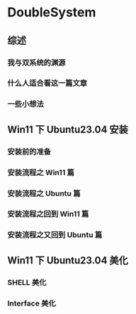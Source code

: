 # DoubleSystem
## 综述

### 我与双系统的渊源

### 什么人适合看这一篇文章

### 一些小想法

## Win11 下 Ubuntu23.04 安装

### 安装前的准备

### 安装流程之 Win11 篇

### 安装流程之 Ubuntu 篇

### 安装流程之回到 Win11 篇

### 安装流程之又回到 Ubuntu 篇

## Win11 下 Ubuntu23.04 美化

### SHELL 美化

### Interface 美化
